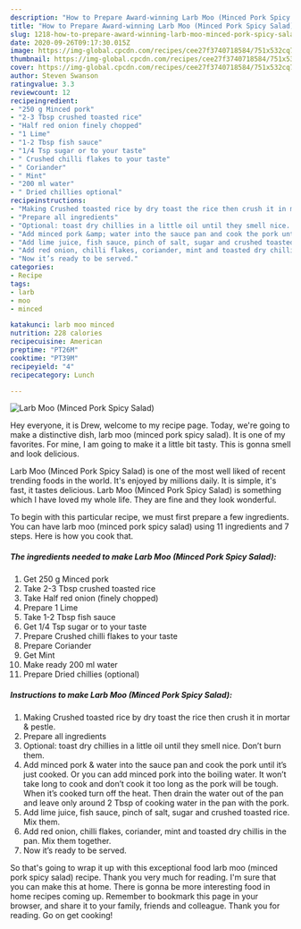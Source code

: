```yaml
---
description: "How to Prepare Award-winning Larb Moo (Minced Pork Spicy Salad)"
title: "How to Prepare Award-winning Larb Moo (Minced Pork Spicy Salad)"
slug: 1218-how-to-prepare-award-winning-larb-moo-minced-pork-spicy-salad
date: 2020-09-26T09:17:30.015Z
image: https://img-global.cpcdn.com/recipes/cee27f3740718584/751x532cq70/larb-moo-minced-pork-spicy-salad-recipe-main-photo.jpg
thumbnail: https://img-global.cpcdn.com/recipes/cee27f3740718584/751x532cq70/larb-moo-minced-pork-spicy-salad-recipe-main-photo.jpg
cover: https://img-global.cpcdn.com/recipes/cee27f3740718584/751x532cq70/larb-moo-minced-pork-spicy-salad-recipe-main-photo.jpg
author: Steven Swanson
ratingvalue: 3.3
reviewcount: 12
recipeingredient:
- "250 g Minced pork"
- "2-3 Tbsp crushed toasted rice"
- "Half red onion finely chopped"
- "1 Lime"
- "1-2 Tbsp fish sauce"
- "1/4 Tsp sugar or to your taste"
- " Crushed chilli flakes to your taste"
- " Coriander"
- " Mint"
- "200 ml water"
- " Dried chillies optional"
recipeinstructions:
- "Making Crushed toasted rice by dry toast the rice then crush it in mortar &amp; pestle."
- "Prepare all ingredients"
- "Optional: toast dry chillies in a little oil until they smell nice. Don’t burn them."
- "Add minced pork &amp; water into the sauce pan and cook the pork until it’s just cooked. Or you can add minced pork into the boiling water. It won’t take long to cook and don’t cook it too long as the pork will be tough. When it’s cooked turn off the heat. Then drain the water out of the pan and leave only around 2 Tbsp of cooking water in the pan with the pork."
- "Add lime juice, fish sauce, pinch of salt, sugar and crushed toasted rice. Mix them."
- "Add red onion, chilli flakes, coriander, mint and toasted dry chillis in the pan. Mix them together."
- "Now it’s ready to be served."
categories:
- Recipe
tags:
- larb
- moo
- minced

katakunci: larb moo minced 
nutrition: 228 calories
recipecuisine: American
preptime: "PT26M"
cooktime: "PT39M"
recipeyield: "4"
recipecategory: Lunch

---
```



![Larb Moo (Minced Pork Spicy Salad)](https://img-global.cpcdn.com/recipes/cee27f3740718584/751x532cq70/larb-moo-minced-pork-spicy-salad-recipe-main-photo.jpg)

Hey everyone, it is Drew, welcome to my recipe page. Today, we're going to make a distinctive dish, larb moo (minced pork spicy salad). It is one of my favorites. For mine, I am going to make it a little bit tasty. This is gonna smell and look delicious.



Larb Moo (Minced Pork Spicy Salad) is one of the most well liked of recent trending foods in the world. It's enjoyed by millions daily. It is simple, it's fast, it tastes delicious. Larb Moo (Minced Pork Spicy Salad) is something which I have loved my whole life. They are fine and they look wonderful.


To begin with this particular recipe, we must first prepare a few ingredients. You can have larb moo (minced pork spicy salad) using 11 ingredients and 7 steps. Here is how you cook that.

<!--inarticleads1-->

##### The ingredients needed to make Larb Moo (Minced Pork Spicy Salad):

1. Get 250 g Minced pork
1. Take 2-3 Tbsp crushed toasted rice
1. Take Half red onion (finely chopped)
1. Prepare 1 Lime
1. Take 1-2 Tbsp fish sauce
1. Get 1/4 Tsp sugar or to your taste
1. Prepare  Crushed chilli flakes to your taste
1. Prepare  Coriander
1. Get  Mint
1. Make ready 200 ml water
1. Prepare  Dried chillies (optional)




<!--inarticleads2-->

##### Instructions to make Larb Moo (Minced Pork Spicy Salad):

1. Making Crushed toasted rice by dry toast the rice then crush it in mortar &amp; pestle.
1. Prepare all ingredients
1. Optional: toast dry chillies in a little oil until they smell nice. Don’t burn them.
1. Add minced pork &amp; water into the sauce pan and cook the pork until it’s just cooked. Or you can add minced pork into the boiling water. It won’t take long to cook and don’t cook it too long as the pork will be tough. When it’s cooked turn off the heat. Then drain the water out of the pan and leave only around 2 Tbsp of cooking water in the pan with the pork.
1. Add lime juice, fish sauce, pinch of salt, sugar and crushed toasted rice. Mix them.
1. Add red onion, chilli flakes, coriander, mint and toasted dry chillis in the pan. Mix them together.
1. Now it’s ready to be served.




So that's going to wrap it up with this exceptional food larb moo (minced pork spicy salad) recipe. Thank you very much for reading. I'm sure that you can make this at home. There is gonna be more interesting food in home recipes coming up. Remember to bookmark this page in your browser, and share it to your family, friends and colleague. Thank you for reading. Go on get cooking!
